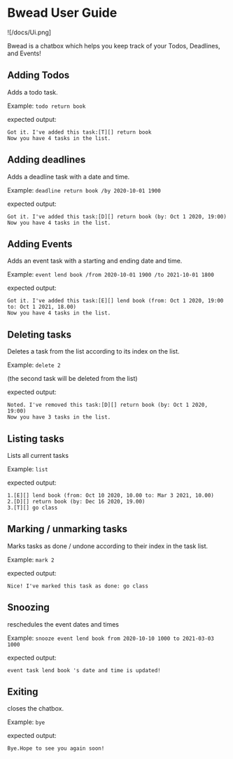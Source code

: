 # Bwead User Guide

![/docs/Ui.png]

Bwead is a chatbox which helps you keep track of your Todos, Deadlines, and Events!

## Adding Todos

Adds a todo task.

Example: `todo return book`

expected output:
```
Got it. I've added this task:[T][] return book
Now you have 4 tasks in the list.
```

## Adding deadlines

Adds a deadline task with a date and time.

Example: `deadline return book /by 2020-10-01 1900`

expected output:
```
Got it. I've added this task:[D][] return book (by: Oct 1 2020, 19:00)
Now you have 4 tasks in the list.
```
## Adding Events

Adds an event task with a starting and ending date and time.

Example: `event lend book /from 2020-10-01 1900 /to 2021-10-01 1800`

expected output:
```
Got it. I've added this task:[E][] lend book (from: Oct 1 2020, 19:00 to: Oct 1 2021, 18.00)
Now you have 4 tasks in the list.
```

## Deleting tasks

Deletes a task from the list according to its index on the list.

Example: `delete 2`

(the second task will be deleted from the list)

expected output: 
```
Noted. I've removed this task:[D][] return book (by: Oct 1 2020, 19:00)
Now you have 3 tasks in the list.
```

## Listing tasks

Lists all current tasks

Example: `list`

expected output: 
```
1.[E][] lend book (from: Oct 10 2020, 10.00 to: Mar 3 2021, 10.00)
2.[D][] return book (by: Dec 16 2020, 19.00)
3.[T][] go class
```

## Marking / unmarking tasks

Marks tasks as done / undone according to their index in the task list.

Example: `mark 2`

expected output: 
```
Nice! I've marked this task as done: go class
```

## Snoozing

reschedules the event dates and times 

Example: `snooze event lend book from 2020-10-10 1000 to 2021-03-03 1000`

expected output: 
```
event task lend book 's date and time is updated!
```

## Exiting

closes the chatbox.

Example: `bye`

expected output: 
```
Bye.Hope to see you again soon!
```
